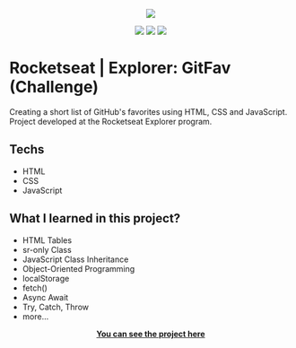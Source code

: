 <p align="center">
  <picture>
    <img src="https://i.postimg.cc/jjGRdXWy/SPA.png">
  <picture/>
</p>

<div align="center" dir="auto">
  <picture>
    <img
      src="https://img.shields.io/badge/HTML5-E34F26?style=for-the-badge&logo=html5&logoColor=white"
      style="max-width: 100%"
    />
  </picture>
  <picture>
    <img
      src="https://img.shields.io/badge/CSS3-1572B6?style=for-the-badge&logo=css3&logoColor=white"
      style="max-width: 100%"
    />
  </picture>
  <picture>
    <img
      src="https://img.shields.io/badge/JavaScript-323330?style=for-the-badge&logo=javascript&logoColor=F7DF1E"
      style="max-width: 100%"
    />
  </picture>
</div>

<h1>Rocketseat | Explorer: GitFav (Challenge)</h1>

Creating a short list of GitHub's favorites using HTML, CSS and JavaScript.
Project developed at the Rocketseat Explorer program.

## Techs

- HTML
- CSS
- JavaScript

## What I learned in this project? 

- HTML Tables
- sr-only Class 
- JavaScript Class Inheritance
- Object-Oriented Programming
- localStorage
- fetch()
- Async Await
- Try, Catch, Throw
- more...

<p align="center">
  <a
    href="https://fabioszam.github.io/rocketseat-gitfav-challenge/"
    target="_blank"
  >
    <strong>You can see the project here</strong>
  </a>
</p>
